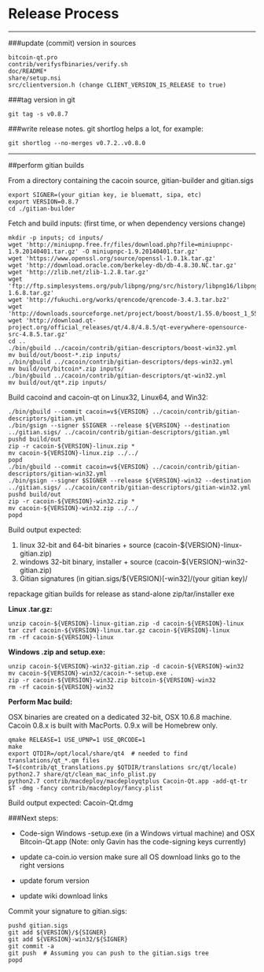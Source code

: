 Release Process
====================

* * *

###update (commit) version in sources


	bitcoin-qt.pro
	contrib/verifysfbinaries/verify.sh
	doc/README*
	share/setup.nsi
	src/clientversion.h (change CLIENT_VERSION_IS_RELEASE to true)

###tag version in git

	git tag -s v0.8.7

###write release notes. git shortlog helps a lot, for example:

	git shortlog --no-merges v0.7.2..v0.8.0

* * *

##perform gitian builds

 From a directory containing the cacoin source, gitian-builder and gitian.sigs
  
	export SIGNER=(your gitian key, ie bluematt, sipa, etc)
	export VERSION=0.8.7
	cd ./gitian-builder

 Fetch and build inputs: (first time, or when dependency versions change)

	mkdir -p inputs; cd inputs/
	wget 'http://miniupnp.free.fr/files/download.php?file=miniupnpc-1.9.20140401.tar.gz' -O miniupnpc-1.9.20140401.tar.gz'
	wget 'https://www.openssl.org/source/openssl-1.0.1k.tar.gz'
	wget 'http://download.oracle.com/berkeley-db/db-4.8.30.NC.tar.gz'
	wget 'http://zlib.net/zlib-1.2.8.tar.gz'
	wget 'ftp://ftp.simplesystems.org/pub/libpng/png/src/history/libpng16/libpng-1.6.8.tar.gz'
	wget 'http://fukuchi.org/works/qrencode/qrencode-3.4.3.tar.bz2'
	wget 'http://downloads.sourceforge.net/project/boost/boost/1.55.0/boost_1_55_0.tar.bz2'
	wget 'http://download.qt-project.org/official_releases/qt/4.8/4.8.5/qt-everywhere-opensource-src-4.8.5.tar.gz'
	cd ..
	./bin/gbuild ../cacoin/contrib/gitian-descriptors/boost-win32.yml
	mv build/out/boost-*.zip inputs/
	./bin/gbuild ../cacoin/contrib/gitian-descriptors/deps-win32.yml
	mv build/out/bitcoin*.zip inputs/
	./bin/gbuild ../cacoin/contrib/gitian-descriptors/qt-win32.yml
	mv build/out/qt*.zip inputs/

 Build cacoind and cacoin-qt on Linux32, Linux64, and Win32:
  
	./bin/gbuild --commit cacoin=v${VERSION} ../cacoin/contrib/gitian-descriptors/gitian.yml
	./bin/gsign --signer $SIGNER --release ${VERSION} --destination ../gitian.sigs/ ../cacoin/contrib/gitian-descriptors/gitian.yml
	pushd build/out
	zip -r cacoin-${VERSION}-linux.zip *
	mv cacoin-${VERSION}-linux.zip ../../
	popd
	./bin/gbuild --commit cacoin=v${VERSION} ../cacoin/contrib/gitian-descriptors/gitian-win32.yml
	./bin/gsign --signer $SIGNER --release ${VERSION}-win32 --destination ../gitian.sigs/ ../cacoin/contrib/gitian-descriptors/gitian-win32.yml
	pushd build/out
	zip -r cacoin-${VERSION}-win32.zip *
	mv cacoin-${VERSION}-win32.zip ../../
	popd

  Build output expected:

  1. linux 32-bit and 64-bit binaries + source (cacoin-${VERSION}-linux-gitian.zip)
  2. windows 32-bit binary, installer + source (cacoin-${VERSION}-win32-gitian.zip)
  3. Gitian signatures (in gitian.sigs/${VERSION}[-win32]/(your gitian key)/

repackage gitian builds for release as stand-alone zip/tar/installer exe

**Linux .tar.gz:**

	unzip cacoin-${VERSION}-linux-gitian.zip -d cacoin-${VERSION}-linux
	tar czvf cacoin-${VERSION}-linux.tar.gz cacoin-${VERSION}-linux
	rm -rf cacoin-${VERSION}-linux

**Windows .zip and setup.exe:**

	unzip cacoin-${VERSION}-win32-gitian.zip -d cacoin-${VERSION}-win32
	mv cacoin-${VERSION}-win32/cacoin-*-setup.exe .
	zip -r cacoin-${VERSION}-win32.zip bitcoin-${VERSION}-win32
	rm -rf cacoin-${VERSION}-win32

**Perform Mac build:**

  OSX binaries are created on a dedicated 32-bit, OSX 10.6.8 machine.
  Cacoin 0.8.x is built with MacPorts.  0.9.x will be Homebrew only.

	qmake RELEASE=1 USE_UPNP=1 USE_QRCODE=1
	make
	export QTDIR=/opt/local/share/qt4  # needed to find translations/qt_*.qm files
	T=$(contrib/qt_translations.py $QTDIR/translations src/qt/locale)
	python2.7 share/qt/clean_mac_info_plist.py
	python2.7 contrib/macdeploy/macdeployqtplus Cacoin-Qt.app -add-qt-tr $T -dmg -fancy contrib/macdeploy/fancy.plist

 Build output expected: Cacoin-Qt.dmg

###Next steps:

* Code-sign Windows -setup.exe (in a Windows virtual machine) and
  OSX Bitcoin-Qt.app (Note: only Gavin has the code-signing keys currently)

* update ca-coin.io version
  make sure all OS download links go to the right versions

* update forum version

* update wiki download links

Commit your signature to gitian.sigs:

	pushd gitian.sigs
	git add ${VERSION}/${SIGNER}
	git add ${VERSION}-win32/${SIGNER}
	git commit -a
	git push  # Assuming you can push to the gitian.sigs tree
	popd

